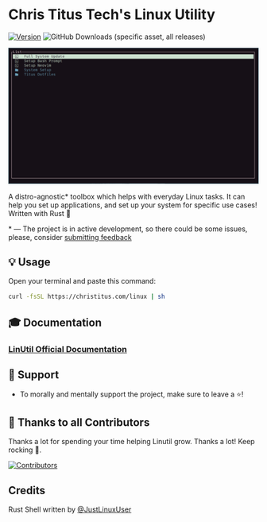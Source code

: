 # Chris Titus Tech's Linux Utility

[![Version](https://img.shields.io/github/v/release/ChrisTitusTech/linutil?color=%230567ff&label=Latest%20Release&style=for-the-badge)](https://github.com/ChrisTitusTech/linutil/releases/latest)
![GitHub Downloads (specific asset, all releases)](https://img.shields.io/github/downloads/ChrisTitusTech/linutil/linutil?label=Total%20Downloads&style=for-the-badge)

![Preview](docs/assets/preview.png)

A distro-agnostic* toolbox which helps with everyday Linux tasks. It can help you set up applications, and set up your system for specific use cases! Written with Rust 🦀

\* — The project is in active development, so there could be some issues, please, consider [submitting feedback](https://github.com/ChrisTitusTech/linutil/issues)

## 💡 Usage

Open your terminal and paste this command:
```bash
curl -fsSL https://christitus.com/linux | sh
```

## 🎓 Documentation
### [LinUtil Official Documentation](https://christitustech.github.io/linutil/)

## 💖 Support
- To morally and mentally support the project, make sure to leave a ⭐️!

## 🏅 Thanks to all Contributors
Thanks a lot for spending your time helping Linutil grow. Thanks a lot! Keep rocking 🍻.

[![Contributors](https://contrib.rocks/image?repo=ChrisTitusTech/linutil)](https://github.com/ChrisTitusTech/linutil/graphs/contributors)

## Credits
Rust Shell written by [@JustLinuxUser](https://github.com/JustLinuxUser)
